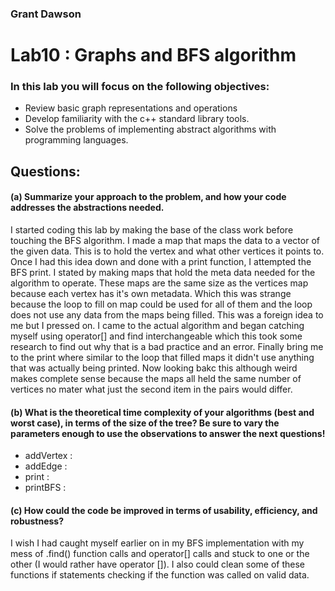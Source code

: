 ### Grant Dawson

# Lab10 : Graphs and BFS algorithm

### In this lab you will focus on the following objectives:
*  Review basic graph representations and operations
*  Develop familiarity with the c++ standard library tools.
*  Solve the problems of implementing abstract algorithms with programming languages.
## Questions:

#### (a)  Summarize your approach to the problem, and how your code addresses the abstractions needed.
  I started coding this lab by making the base of the class work before touching the BFS algorithm. I made a map that maps the data to a vector of the given data. This is to hold the vertex and what other vertices it points to. Once I had this idea down and done with a print function, I attempted the BFS print. I stated by making maps that hold the meta data needed for the algorithm to operate. These maps are the same size as the vertices map because each vertex has it's own metadata. Which this was strange because the loop to fill on map could be used for all of them and the loop does not use any data from the maps being filled. This was a foreign idea to me but I pressed on. I came to the actual algorithm and began catching myself using operator[] and find interchangeable which this took some research to find out why that is a bad practice and an error. Finally bring me to the print where similar to the loop that filled maps it didn't use anything that was actually being printed. Now looking bakc this although weird makes complete sense because the maps all held the same number of vertices no mater what just the second item in the pairs would differ.

#### (b)  What is the theoretical time complexity of your algorithms (best and worst case), in terms of the size of the tree?  Be sure to vary the parameters enough to use the observations to answer the next questions!
  * addVertex : 
  * addEdge :
  * print :
  * printBFS :

#### (c)  How could the code be improved in terms of usability, efficiency, and robustness?
  I wish I had caught myself earlier on in my BFS implementation with my mess of .find() function calls and operator[] calls and stuck to one or the other (I would rather have operator []). I also could clean some of these functions if statements checking if the function was called on valid data.
